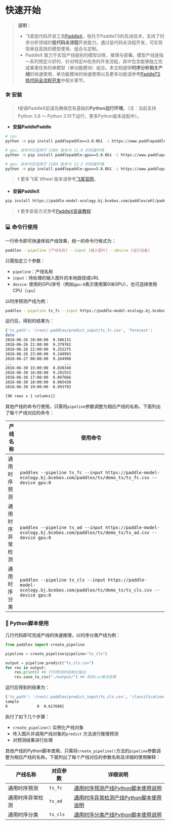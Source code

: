 # 快速开始

>**说明：**
>* 飞桨低代码开发工具[PaddleX](https://github.com/PaddlePaddle/PaddleX/tree/release/3.0-beta1)，依托于PaddleTS的先进技术，支持了时序分析领域的**低代码全流程**开发能力。通过低代码全流程开发，可实现简单且高效的模型使用、组合与定制。
>* PaddleX 致力于实现产线级别的模型训练、推理与部署。模型产线是指一系列预定义好的、针对特定AI任务的开发流程，其中包含能够独立完成某类任务的单模型（单功能模块）组合。本文档提供**时序分析相关产线**的快速使用，单功能模块的快速使用以及更多功能请参考[PaddleTS低代码全流程开发](./overview.md)中相关章节。


### 🛠️ 安装

> ❗安装PaddleX前请先确保您有基础的**Python运行环境**。（注：当前支持Python 3.8 ～ Python 3.10下运行，更多Python版本适配中）。
* **安装PaddlePaddle**
```bash
# cpu
python -m pip install paddlepaddle==3.0.0b1 -i https://www.paddlepaddle.org.cn/packages/stable/cpu/

# gpu，该命令仅适用于 CUDA 版本为 11.8 的机器环境
python -m pip install paddlepaddle-gpu==3.0.0b1 -i https://www.paddlepaddle.org.cn/packages/stable/cu118/

# gpu，该命令仅适用于 CUDA 版本为 12.3 的机器环境
python -m pip install paddlepaddle-gpu==3.0.0b1 -i https://www.paddlepaddle.org.cn/packages/stable/cu123/
```
> ❗ 更多飞桨 Wheel 版本请参考[飞桨官网](https://www.paddlepaddle.org.cn/install/quick?docurl=/documentation/docs/zh/install/pip/linux-pip.html)。

* **安装PaddleX**

```bash
pip install https://paddle-model-ecology.bj.bcebos.com/paddlex/whl/paddlex-3.0.0b1-py3-none-any.whl
```

> ❗ 更多安装方式参考[PaddleX安装教程](https://github.com/PaddlePaddle/PaddleX/blob/release/3.0-beta1/docs/installation/installation.md)

### 💻 命令行使用

一行命令即可快速体验产线效果，统一的命令行格式为：

```bash
paddlex --pipeline [产线名称] --input [输入图片] --device [运行设备]
```

只需指定三个参数：
* `pipeline`：产线名称
* `input`：待处理的输入图片的本地路径或URL
* `device`: 使用的GPU序号（例如`gpu:0`表示使用第0块GPU），也可选择使用CPU（`cpu`）


以时序预测产线为例：
```bash
paddlex --pipeline ts_fc --input https://paddle-model-ecology.bj.bcebos.com/paddlex/ts/demo_ts/ts_fc.csv --device gpu:0
```
运行后，得到的结果为：

```bash
{'ts_path': '/root/.paddlex/predict_input/ts_fc.csv', 'forecast':                            OT
date  
2018-06-26 20:00:00  9.586131
2018-06-26 21:00:00  9.379762
2018-06-26 22:00:00  9.252275
2018-06-26 23:00:00  9.249993
2018-06-27 00:00:00  9.164998
...                       ...
2018-06-30 15:00:00  8.830340
2018-06-30 16:00:00  9.291553
2018-06-30 17:00:00  9.097666
2018-06-30 18:00:00  8.905430
2018-06-30 19:00:00  8.993793

[96 rows x 1 columns]}
```


其他产线的命令行使用，只需将`pipeline`参数调整为相应产线的名称。下面列出了每个产线对应的命令：


| 产线名称      | 使用命令                                                                                                                                                                                             |
|-----------|--------------------------------------------------------------------------------------------------------------------------------------------------------------------------------------------------|
| 通用时序预测    | `paddlex --pipeline ts_fc --input https://paddle-model-ecology.bj.bcebos.com/paddlex/ts/demo_ts/ts_fc.csv --device gpu:0`                                                                    |
| 通用时序异常检测  | `paddlex --pipeline ts_ad --input https://paddle-model-ecology.bj.bcebos.com/paddlex/ts/demo_ts/ts_ad.csv --device gpu:0` |
| 通用时序分类    | `paddlex --pipeline ts_cls --input https://paddle-model-ecology.bj.bcebos.com/paddlex/ts/demo_ts/ts_cls.csv --device gpu:0`       |



### 📝 Python脚本使用

几行代码即可完成产线的快速推理，以时序分类产线为例：
```python
from paddlex import create_pipeline

pipeline = create_pipeline(pipeline="ts_cls")

output = pipeline.predict("ts_cls.csv")
for res in output:
    res.print() ## 打印预测的结构化输出
    res.save_to_csv("./output/") ## 保存csv格式结果
```

运行后得到的结果为：

```bash
{'ts_path': '/root/.paddlex/predict_input/ts_cls.csv', 'classification':         classid     score
sample  
0             0  0.617688}
````

执行了如下几个步骤：

* `create_pipeline()` 实例化产线对象
* 传入图片并调用产线对象的`predict` 方法进行推理预测
* 对预测结果进行处理

其他产线的Python脚本使用，只需将`create_pipeline()`方法的`pipeline`参数调整为相应产线的名称。下面列出了每个产线对应的参数名称及详细的使用解释：

| 产线名称     | 对应参数                 | 详细说明 |
|----------|----------------------|------|
| 通用时序预测       | `ts_fc` | [通用时序预测产线Python脚本使用说明](https://github.com/PaddlePaddle/PaddleX/blob/release/3.0-beta1/docs/pipeline_usage/tutorials/time_series_pipelines/time_series_forecasting.md) |
| 通用时序异常检测   | `ts_ad` | [通用时序异常检测产线Python脚本使用说明](https://github.com/PaddlePaddle/PaddleX/blob/release/3.0-beta1/docs/pipeline_usage/tutorials/time_series_pipelines/time_series_anomaly_detection.md) |
| 通用时序分类       | `ts_cls` | [通用时序分类产线Python脚本使用说明](https://github.com/PaddlePaddle/PaddleX/blob/release/3.0-beta1/docs/pipeline_usage/tutorials/time_series_pipelines/time_series_classification.md) |
